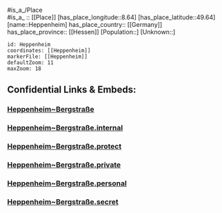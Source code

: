 ﻿---
location: [49.64,8.64] 
mapzoom: [7,12] 
mapmarker: city 
type: City
tags:
- geo/City


SpocWebEntityId: 30891
isDeleted: false
confidential: public

---
#is_a_/Place  
#is_a_ :: [[Place]] 
[has_place_longitude::8.64] 
[has_place_latitude::49.64] 
[name::Heppenheim] 
has_place_country:: [[Germany]]  
has_place_province:: [[Hessen]] 
[Population::] 
[Unknown::] 


```leaflet
id: Heppenheim
coordinates: [[Heppenheim]] 
markerFile: [[Heppenheim]] 
defaultZoom: 11 
maxZoom: 18
```


## Confidential Links & Embeds: 

### [Heppenheim~Bergstraße](/_public/Earth/Continent/Europe/Europe~Central/Germany/Germany~West/Hessen/counties~Hessen/Bergstraße/cities~Bergstraße/Heppenheim~Bergstraße.md) 

### [Heppenheim~Bergstraße.internal](/_internal/Earth/Continent/Europe/Europe~Central/Germany/Germany~West/Hessen/counties~Hessen/Bergstraße/cities~Bergstraße/Heppenheim~Bergstraße.internal.md) 

### [Heppenheim~Bergstraße.protect](/_protect/Earth/Continent/Europe/Europe~Central/Germany/Germany~West/Hessen/counties~Hessen/Bergstraße/cities~Bergstraße/Heppenheim~Bergstraße.protect.md) 

### [Heppenheim~Bergstraße.private](/_private/Earth/Continent/Europe/Europe~Central/Germany/Germany~West/Hessen/counties~Hessen/Bergstraße/cities~Bergstraße/Heppenheim~Bergstraße.private.md) 

### [Heppenheim~Bergstraße.personal](/_personal/Earth/Continent/Europe/Europe~Central/Germany/Germany~West/Hessen/counties~Hessen/Bergstraße/cities~Bergstraße/Heppenheim~Bergstraße.personal.md) 

### [Heppenheim~Bergstraße.secret](/_secret/Earth/Continent/Europe/Europe~Central/Germany/Germany~West/Hessen/counties~Hessen/Bergstraße/cities~Bergstraße/Heppenheim~Bergstraße.secret.md) 
